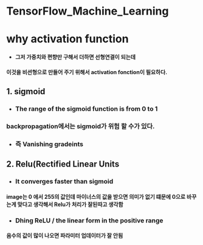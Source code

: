# TensorFlow_Machine_Learning

# why activation function

* #### 그저 가중치와 편향만 구해서 더하면 선형연결이 되는데
#### 이것을 비션형으로 만들어 주기 위해서 activation fonction이 필요하다.


## 1. sigmoid

* ### The range of the sigmoid function is from 0 to 1



### backpropagation에서는 sigmoid가 위험 할 수가 있다.

* ### 즉 Vanishing gradeints

## 2. Relu(Rectified Linear Units

* ### It converges faster than sigmoid

#### image는 0 에서 255의 값인데 마이너스의 값을 받으면 의미가 없기 떄문에 0으로 바꾸는게 맞다고 생각해서 Relu가 처리가 잘된따고 생각함 

* ### Dhing ReLU / the linear form in the positive range

#### 음수의 값이 많이 나오면 파라미터 업데이터가 잘 안됨
 

